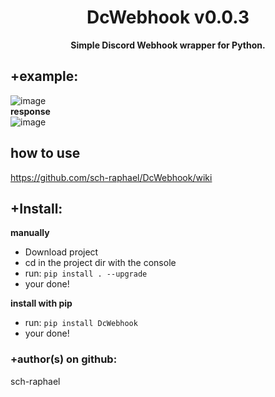 <div align=center>
  
  # DcWebhook v0.0.3
  
  **Simple Discord Webhook wrapper for Python.**
</div>

## +example:
![image](https://user-images.githubusercontent.com/81589649/180581743-4133b77e-b871-4578-8f99-a22e8772ffc0.png)      
**response**   
![image](https://user-images.githubusercontent.com/81589649/180581182-2a599c6e-5614-4903-bcb6-2c82046bc218.png)   

## how to use
https://github.com/sch-raphael/DcWebhook/wiki

## +Install:
**manually**
- Download project
- cd in the project dir with the console
- run: `pip install . --upgrade`
- your done!

**install with pip**
- run: `pip install DcWebhook`
- your done!

### +author(s) on github:
sch-raphael
